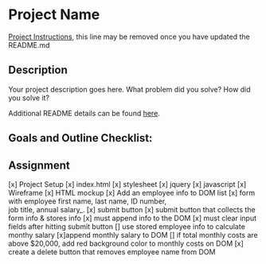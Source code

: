 # Project Name

[Project Instructions](./INSTRUCTIONS.md), this line may be removed once you have updated the README.md

## Description

Your project description goes here. What problem did you solve? How did you solve it?

Additional README details can be found [here](https://github.com/PrimeAcademy/readme-template/blob/master/README.md).


## Goals and Outline Checklist: 
## Assignment
[x] Project Setup 
    [x] index.html
    [x] stylesheet
    [x] jquery
    [x] javascript
[x] Wireframe
[x] HTML mockup
[x] Add an employee info to DOM list 
    [x] form with employee first name, last name, ID number,   
        job title, annual salary_.
    [x] submit button 
        [x] submit button that collects the form info & stores info 
        [x] must append info to the DOM 
        [x] must clear input fields after hitting submit button
[] use stored employee info to calculate monthy salary 
    [x]append monthly salary to DOM
    [] if total monthly costs are above
     $20,000, add red 
        background color to monthly costs on DOM 
[x] create a delete button that removes employee name from DOM

